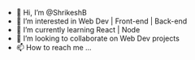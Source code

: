 - 👋 Hi, I’m @ShrikeshB
- 👀 I’m interested in Web Dev | Front-end | Back-end
- 🌱 I’m currently learning React | Node
- 💞️ I’m looking to collaborate on Web Dev projects
- 📫 How to reach me ...

<!---
ShrikeshB/ShrikeshB is a ✨ special ✨ repository because its `README.md` (this file) appears on your GitHub profile.
You can click the Preview link to take a look at your changes.
--->
